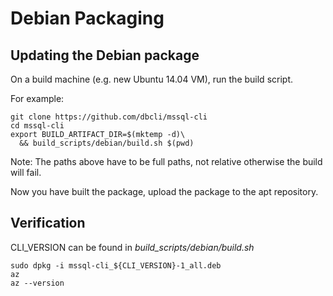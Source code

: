 Debian Packaging
================

Updating the Debian package
---------------------------

On a build machine (e.g. new Ubuntu 14.04 VM), run the build script.

For example:
```
git clone https://github.com/dbcli/mssql-cli
cd mssql-cli
export BUILD_ARTIFACT_DIR=$(mktemp -d)\
  && build_scripts/debian/build.sh $(pwd)
```

Note: The paths above have to be full paths, not relative otherwise the build will fail.

Now you have built the package, upload the package to the apt repository.


Verification
------------

CLI_VERSION can be found in *build_scripts/debian/build.sh*
```
sudo dpkg -i mssql-cli_${CLI_VERSION}-1_all.deb
az
az --version
```
